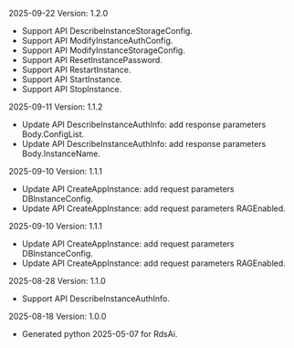 2025-09-22 Version: 1.2.0
- Support API DescribeInstanceStorageConfig.
- Support API ModifyInstanceAuthConfig.
- Support API ModifyInstanceStorageConfig.
- Support API ResetInstancePassword.
- Support API RestartInstance.
- Support API StartInstance.
- Support API StopInstance.


2025-09-11 Version: 1.1.2
- Update API DescribeInstanceAuthInfo: add response parameters Body.ConfigList.
- Update API DescribeInstanceAuthInfo: add response parameters Body.InstanceName.


2025-09-10 Version: 1.1.1
- Update API CreateAppInstance: add request parameters DBInstanceConfig.
- Update API CreateAppInstance: add request parameters RAGEnabled.


2025-09-10 Version: 1.1.1
- Update API CreateAppInstance: add request parameters DBInstanceConfig.
- Update API CreateAppInstance: add request parameters RAGEnabled.


2025-08-28 Version: 1.1.0
- Support API DescribeInstanceAuthInfo.


2025-08-18 Version: 1.0.0
- Generated python 2025-05-07 for RdsAi.

